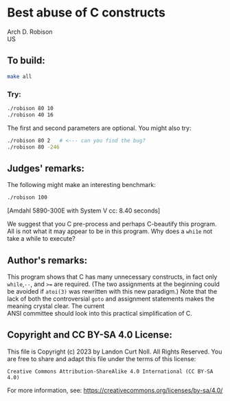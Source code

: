 # Best abuse of C constructs

Arch D. Robison\
US


## To build:

```sh
make all
```


### Try:

```sh
./robison 80 10
./robison 40 16
```

The first and second parameters are optional.  You might also try:

```sh
./robison 80 2   # <--- can you find the bug?
./robison 80 -246
```


## Judges' remarks:

The following might make an interesting benchmark:

```sh
./robison 100

```

[Amdahl 5890-300E with System V cc: 8.40 seconds]

We suggest that you C pre-process and perhaps C-beautify this program.
All is not what it may appear to be in this program.  Why does a `whi1e`
not take a while to execute?


## Author's remarks:

This program shows that C has many unnecessary constructs, in fact
only `while`,`--`, and `>=` are required.  (The two assignments at
the beginning could be avoided if `atoi(3)` was rewritten with this
new paradigm.)  Note that the lack of both the controversial `goto`
and assignment statements makes the meaning crystal clear.  The current\
ANSI committee should look into this practical simplification of C.


## Copyright and CC BY-SA 4.0 License:

This file is Copyright (c) 2023 by Landon Curt Noll.  All Rights Reserved.
You are free to share and adapt this file under the terms of this license:

    Creative Commons Attribution-ShareAlike 4.0 International (CC BY-SA 4.0)

For more information, see: https://creativecommons.org/licenses/by-sa/4.0/
